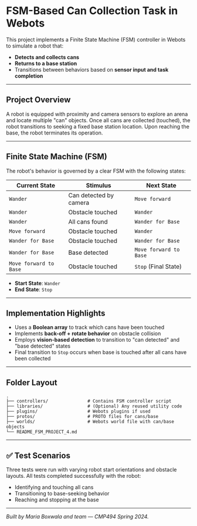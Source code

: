 # FSM-Based Can Collection Task in Webots

This project implements a Finite State Machine (FSM) controller in Webots to simulate a robot that:
- **Detects and collects cans**
- **Returns to a base station**
- Transitions between behaviors based on **sensor input and task completion**

---

## Project Overview

A robot is equipped with proximity and camera sensors to explore an arena and locate multiple "can" objects. Once all cans are collected (touched), the robot transitions to seeking a fixed base station location. Upon reaching the base, the robot terminates its operation.

---

## Finite State Machine (FSM)

The robot's behavior is governed by a clear FSM with the following states:

| Current State        | Stimulus                | Next State              |
|----------------------|-------------------------|--------------------------|
| `Wander`             | Can detected by camera  | `Move forward`          |
| `Wander`             | Obstacle touched        | `Wander`                |
| `Wander`             | All cans found          | `Wander for Base`       |
| `Move forward`       | Obstacle touched        | `Wander`                |
| `Wander for Base`    | Obstacle touched        | `Wander for Base`       |
| `Wander for Base`    | Base detected           | `Move forward to Base`  |
| `Move forward to Base` | Obstacle touched       | `Stop` (Final State)    |

- **Start State**: `Wander`
- **End State**: `Stop`

---

## Implementation Highlights

- Uses a **Boolean array** to track which cans have been touched
- Implements **back-off + rotate behavior** on obstacle collision
- Employs **vision-based detection** to transition to "can detected" and "base detected" states
- Final transition to `Stop` occurs when base is touched after all cans have been collected

---

## Folder Layout

```
.
├── controllers/               # Contains FSM controller script
├── libraries/                 # (Optional) Any reused utility code
├── plugins/                   # Webots plugins if used
├── protos/                    # PROTO files for cans/base
├── worlds/                    # Webots world file with can/base objects
└── README_FSM_PROJECT_4.md
```

---

## ✅ Test Scenarios

Three tests were run with varying robot start orientations and obstacle layouts. All tests completed successfully with the robot:
- Identifying and touching all cans
- Transitioning to base-seeking behavior
- Reaching and stopping at the base

---

*Built by Maria Boxwala and team — CMP494 Spring 2024.*
